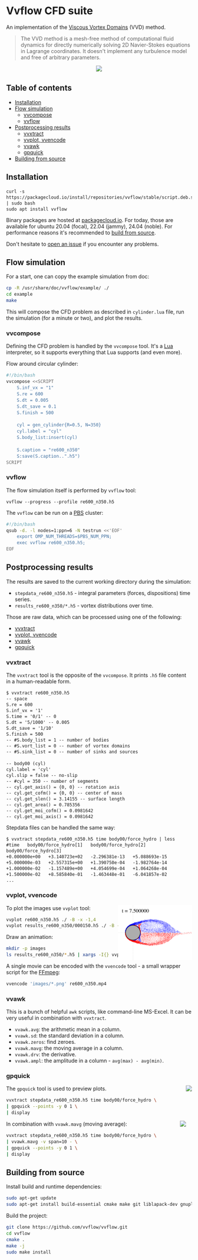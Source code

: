 # Vvflow CFD suite

[vvd-wiki]: https://en.wikipedia.org/wiki/Viscous_vortex_domains_method
[pbs-wiki]: https://en.wikipedia.org/wiki/Portable_Batch_System
[issue]: https://github.com/vvflow/vvflow/issues/new
[lua]: https://learnxinyminutes.com/docs/lua/
[awk]: https://man7.org/linux/man-pages/man1/awk.1p.html
[ffmpeg]: https://ffmpeg.org/about.html
[packagecloud]: https://packagecloud.io/vvflow/stable

An implementation of the [Viscous Vortex Domains][vvd-wiki] (VVD) method.

> The VVD method is a mesh-free method of computational fluid dynamics
> for directly numerically solving 2D Navier-Stokes equations in Lagrange
> coordinates. It doesn't implement any turbulence model and free of
> arbitrary parameters.

<p align="center">
    <img src="readme-pics/example.png" height="350px">
</p>

## Table of contents

* [Installation](#installation)
* [Flow simulation](#flow-simulation)
    * [vvcompose](#vvcompose)
    * [vvflow](#vvflow)
* [Postprocessing results](#postprocessing-results)
    * [vvxtract](#vvxtract)
    * [vvplot, vvencode](#vvplot-vvencode)
    * [vvawk](#vvawk)
    * [gpquick](#gpquick)
* [Building from source](#building-from-source)

## Installation

```
curl -s https://packagecloud.io/install/repositories/vvflow/stable/script.deb.sh | sudo bash
sudo apt install vvflow
```

Binary packages are hosted at [packagecloud.io][packagecloud]. For
today, those are available for ubuntu 20.04 (focal), 22.04 (jammy),
24.04 (noble). For performance reasons it's recommended to [build from
source](#building-from-source).

Don't hesitate to [open an issue][issue] if you encounter any problems.

## Flow simulation

For a start, one can copy the example simulation from doc:

```bash
cp -R /usr/share/doc/vvflow/example/ ./
cd example
make
```

This will compose the CFD problem as described in `cylinder.lua` file,
run the simulation (for a minute or two), and plot the results.

### vvcompose

Defining the CFD problem is handled by the `vvcompose` tool. It's a
[Lua][lua] interpreter, so it supports everything that Lua supports
(and even more).

Flow around circular cylinder:

```bash
#!/bin/bash
vvcompose <<SCRIPT
    S.inf_vx = "1"
    S.re = 600
    S.dt = 0.005
    S.dt_save = 0.1
    S.finish = 500

    cyl = gen_cylinder{R=0.5, N=350}
    cyl.label = "cyl"
    S.body_list:insert(cyl)

    S.caption = "re600_n350"
    S:save(S.caption..".h5")
SCRIPT
```

### vvflow

The flow simulation itself is performed by `vvflow` tool:

```
vvflow --progress --profile re600_n350.h5
```

The `vvflow` can be run on a [PBS][pbs-wiki] cluster:

```bash
#!/bin/bash
qsub -d. -l nodes=1:ppn=6 -N testrun <<'EOF'
    export OMP_NUM_THREADS=$PBS_NUM_PPN;
    exec vvflow re600_n350.h5;
EOF
```

## Postprocessing results

The results are saved to the current working directory during the simulation:
* `stepdata_re600_n350.h5` - integral parameters (forces, dispositions) time series.
* `results_re600_n350/*.h5` - vortex distributions over time.

Those are raw data, which can be processed using one of the following:
* [vvxtract](#vvxtract)
* [vvplot, vvencode](#vvplot-vvencode)
* [vvawk](#vvawk)
* [gpquick](#gpquick)

### vvxtract

The `vvxtract` tool is the opposite of the `vvcompose`.
It prints `.h5` file content in a human-readable form.

```console
$ vvxtract re600_n350.h5
-- space
S.re = 600
S.inf_vx = '1'
S.time = '0/1' -- 0
S.dt = '5/1000' -- 0.005
S.dt_save = '1/10'
S.finish = 500
-- #S.body_list = 1 -- number of bodies
-- #S.vort_list = 0 -- number of vortex domains
-- #S.sink_list = 0 -- number of sinks and sources

-- body00 (cyl)
cyl.label = 'cyl'
cyl.slip = false -- no-slip
-- #cyl = 350 -- number of segments
-- cyl.get_axis() = {0, 0} -- rotation axis
-- cyl.get_cofm() = {0, 0} -- center of mass
-- cyl.get_slen() = 3.14155 -- surface length
-- cyl.get_area() = 0.785356
-- cyl.get_moi_cofm() = 0.0981642
-- cyl.get_moi_axis() = 0.0981642
```

Stepdata files can be handled the same way:

```console
$ vvxtract stepdata_re600_n350.h5 time body00/force_hydro | less
#time   body00/force_hydro[1]   body00/force_hydro[2]   body00/force_hydro[3]
+0.000000e+00   +3.140723e+02   -2.296381e-13   +5.088693e-15
+5.000000e-03   +2.557315e+00   +1.390750e-04   -1.982764e-14
+1.000000e-02   -1.157489e+00   +4.054699e-04   +1.064268e-04
+1.500000e-02   +8.585840e-01   -1.463448e-01   -6.041857e-02
...
```

### vvplot, vvencode

<img align="right" height="150px" src="readme-pics/000150.png">

To plot the images use `vvplot` tool:

```bash
vvplot re600_n350.h5 ./ -B -x -1,4
vvplot results_re600_n350/000150.h5 ./ -B --V 10 -x -1,4
```

Draw an animation:

```bash
mkdir -p images
ls results_re600_n350/*.h5 | xargs -I{} vvplot {} ./images -BV -x -2,20
```

A single movie can be encoded with the `vvencode` tool - a small
wrapper script for the [FFmpeg][ffmpeg]:

```bash
vvencode 'images/*.png' re600_n350.mp4
```

### vvawk

This is a bunch of helpful `awk` scripts, like command-line MS-Excel.
It can be very useful in combination with `vvxtract`.

 - `vvawk.avg`: the arithmetic mean in a column.
 - `vvawk.sd`: the standard deviation in a column.
 - `vvawk.zeros`: find zeroes.
 - `vvawk.mavg`: the moving average in a column.
 - `vvawk.drv`: the derivative.
 - `vvawk.ampl`: the amplitude in a column - `avg(max) - avg(min)`.

### gpquick

<img align="right" height="140px" src="readme-pics/fx_raw.png">

The `gpquick` tool is used to preview plots.

```bash
vvxtract stepdata_re600_n350.h5 time body00/force_hydro \
| gpquick --points -y 0 1 \
| display

```

<img align="right" height="140px" src="readme-pics/fx_mavg.png">

In combination with `vvawk.mavg` (moving average):

```bash
vvxtract stepdata_re600_n350.h5 time body00/force_hydro \
| vvawk.mavg -v span=10 - \
| gpquick --points -y 0 1 \
| display
```

## Building from source

Install build and runtime dependencies:

```bash
sudo apt-get update
sudo apt-get install build-essential cmake make git liblapack-dev gnuplot
```

Build the project:

```bash
git clone https://github.com/vvflow/vvflow.git
cd vvflow
cmake .
make -j
sudo make install
```
